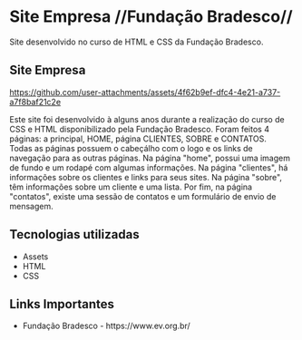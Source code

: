 # Site Empresa //Fundação Bradesco//

Site desenvolvido no curso de HTML e CSS da Fundação Bradesco.

## Site Empresa
https://github.com/user-attachments/assets/4f62b9ef-dfc4-4e21-a737-a7f8baf21c2e

Este site foi desenvolvido à alguns anos durante a realização do curso de CSS e HTML disponibilizado pela Fundação Bradesco. Foram feitos 4 páginas: a principal, HOME, página CLIENTES, SOBRE e CONTATOS. 
<br>
Todas as páginas possuem o cabeçálho com o logo e os links de navegação para as outras páginas. Na página "home", possui uma imagem de fundo e um rodapé com algumas informações. Na página "clientes", há informações sobre os clientes e links para seus sites. Na página "sobre", têm informações sobre um cliente e uma lista. Por fim, na página "contatos", existe uma sessão de contatos e um formulário de envio de mensagem.

## Tecnologias utilizadas
<ul>
  <li>Assets</li>
  <li>HTML</li>
  <li>CSS</li>
</ul>

## Links Importantes
<ul>
  <li>Fundação Bradesco - https://www.ev.org.br/</li>
</ul>

